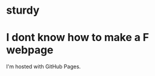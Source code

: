 # sturdy
<!DOCTYPE html>
<html>
<body>
<h1>I dont know how to make a F webpage</h1>
<p>I'm hosted with GitHub Pages.</p>
</body>
</html>
